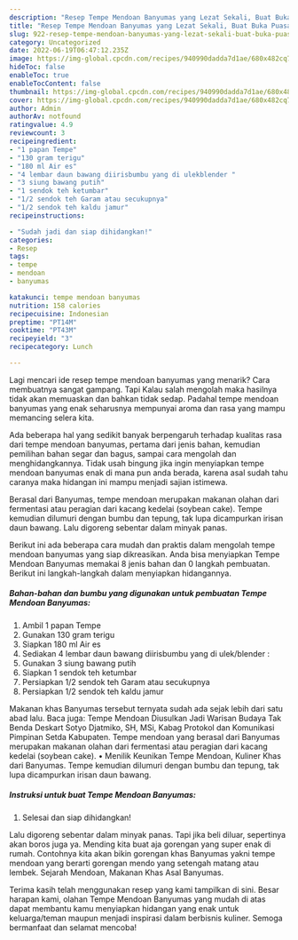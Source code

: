 ```yaml
---
description: "Resep Tempe Mendoan Banyumas yang Lezat Sekali, Buat Buka Puasa Lezat"
title: "Resep Tempe Mendoan Banyumas yang Lezat Sekali, Buat Buka Puasa Lezat"
slug: 922-resep-tempe-mendoan-banyumas-yang-lezat-sekali-buat-buka-puasa-lezat
category: Uncategorized
date: 2022-06-19T06:47:12.235Z
image: https://img-global.cpcdn.com/recipes/940990dadda7d1ae/680x482cq70/tempe-mendoan-banyumas-foto-resep-utama.jpg
hideToc: false
enableToc: true
enableTocContent: false
thumbnail: https://img-global.cpcdn.com/recipes/940990dadda7d1ae/680x482cq70/tempe-mendoan-banyumas-foto-resep-utama.jpg
cover: https://img-global.cpcdn.com/recipes/940990dadda7d1ae/680x482cq70/tempe-mendoan-banyumas-foto-resep-utama.jpg
author: Admin
authorAv: notfound
ratingvalue: 4.9
reviewcount: 3
recipeingredient:
- "1 papan Tempe"
- "130 gram terigu"
- "180 ml Air es"
- "4 lembar daun bawang diirisbumbu yang di ulekblender "
- "3 siung bawang putih"
- "1 sendok teh ketumbar"
- "1/2 sendok teh Garam atau secukupnya"
- "1/2 sendok teh kaldu jamur"
recipeinstructions:

- "Sudah jadi dan siap dihidangkan!"
categories:
- Resep
tags:
- tempe
- mendoan
- banyumas

katakunci: tempe mendoan banyumas 
nutrition: 158 calories
recipecuisine: Indonesian
preptime: "PT14M"
cooktime: "PT43M"
recipeyield: "3"
recipecategory: Lunch

---
```



Lagi mencari ide resep tempe mendoan banyumas yang menarik? Cara membuatnya sangat gampang. Tapi Kalau salah mengolah maka hasilnya tidak akan memuaskan dan bahkan tidak sedap. Padahal tempe mendoan banyumas yang enak seharusnya mempunyai aroma dan rasa yang mampu memancing selera kita.


Ada beberapa hal yang sedikit banyak berpengaruh terhadap kualitas rasa dari tempe mendoan banyumas, pertama dari jenis bahan, kemudian pemilihan bahan segar dan bagus, sampai cara mengolah dan menghidangkannya. Tidak usah bingung jika ingin menyiapkan tempe mendoan banyumas enak di mana pun anda berada, karena asal sudah tahu caranya maka hidangan ini mampu menjadi sajian istimewa.

Berasal dari Banyumas, tempe mendoan merupakan makanan olahan dari fermentasi atau peragian dari kacang kedelai (soybean cake). Tempe kemudian dilumuri dengan bumbu dan tepung, tak lupa dicampurkan irisan daun bawang. Lalu digoreng sebentar dalam minyak panas.


Berikut ini ada beberapa cara mudah dan praktis dalam mengolah tempe mendoan banyumas yang siap dikreasikan. Anda bisa menyiapkan Tempe Mendoan Banyumas memakai 8 jenis bahan dan 0 langkah pembuatan. Berikut ini langkah-langkah dalam menyiapkan hidangannya.

<!--inarticleads1-->

##### Bahan-bahan dan bumbu yang digunakan untuk pembuatan Tempe Mendoan Banyumas:

1. Ambil 1 papan Tempe
1. Gunakan 130 gram terigu
1. Siapkan 180 ml Air es
1. Sediakan 4 lembar daun bawang diirisbumbu yang di ulek/blender :
1. Gunakan 3 siung bawang putih
1. Siapkan 1 sendok teh ketumbar
1. Persiapkan 1/2 sendok teh Garam atau secukupnya
1. Persiapkan 1/2 sendok teh kaldu jamur


Makanan khas Banyumas tersebut ternyata sudah ada sejak lebih dari satu abad lalu. Baca juga: Tempe Mendoan Diusulkan Jadi Warisan Budaya Tak Benda Deskart Sotyo Djatmiko, SH, MSi, Kabag Protokol dan Komunikasi Pimpinan Setda Kabupaten. Tempe mendoan yang berasal dari Banyumas merupakan makanan olahan dari fermentasi atau peragian dari kacang kedelai (soybean cake). • Menilik Keunikan Tempe Mendoan, Kuliner Khas dari Banyumas. Tempe kemudian dilumuri dengan bumbu dan tepung, tak lupa dicampurkan irisan daun bawang. 

<!--inarticleads2-->

##### Instruksi untuk buat Tempe Mendoan Banyumas:


1. Selesai dan siap dihidangkan!

Lalu digoreng sebentar dalam minyak panas. Tapi jika beli diluar, sepertinya akan boros juga ya. Mending kita buat aja gorengan yang super enak di rumah. Contohnya kita akan bikin gorengan khas Banyumas yakni tempe mendoan yang berarti gorengan mendo yang setengah matang atau lembek. Sejarah Mendoan, Makanan Khas Asal Banyumas. 

Terima kasih telah menggunakan resep yang kami tampilkan di sini. Besar harapan kami, olahan Tempe Mendoan Banyumas yang mudah di atas dapat membantu kamu menyiapkan hidangan yang enak untuk keluarga/teman maupun menjadi inspirasi dalam berbisnis kuliner. Semoga bermanfaat dan selamat mencoba!
